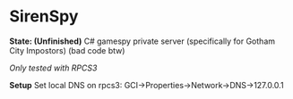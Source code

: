 # SirenSpy 
**State: (Unfinished)**
C# gamespy private server (specifically for Gotham City Impostors)
(bad code btw)

_Only tested with RPCS3_

**Setup**
Set local DNS on rpcs3:
GCI->Properties->Network->DNS->127.0.0.1

